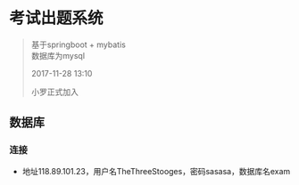 # 考试出题系统

> 基于springboot + mybatis<br>
> 数据库为mysql
>
> 2017-11-28 13:10
>
> 小罗正式加入

## 数据库
### 连接
* 地址118.89.101.23，用户名TheThreeStooges，密码sasasa，数据库名exam
